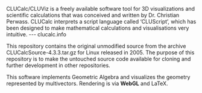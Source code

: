 CLUCalc/CLUViz is a freely available software tool for 3D visualizations and scientific calculations that was conceived and written by Dr. Christian Perwass. CLUCalc interprets a script language called ‘CLUScript’, which has been designed to make mathematical calculations and visualisations very intuitive.
--- clucalc.info

This repository contains the original unmodified source from the archive CLUCalcSource-4.3.3.tar.gz for Linux released in 2005. The purpose of this repository is to make the untouched source code available for cloning and further development in other repositories.

This software implements Geometric Algebra and visualizes the geometry represented by multivectors. Rendering is via **WebGL** and LaTeX. 

